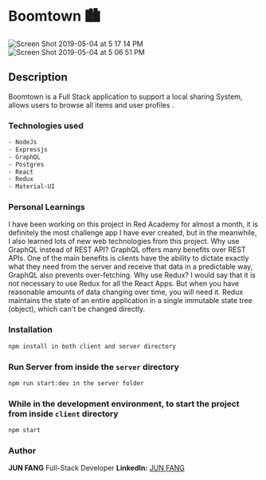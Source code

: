 # Boomtown 🏙

![Screen Shot 2019-05-04 at 5 17 14 PM](https://user-images.githubusercontent.com/30378034/57186245-7e034400-6e90-11e9-88e8-f5cc74b0bd99.png)
![Screen Shot 2019-05-04 at 5 06 51 PM](https://user-images.githubusercontent.com/30378034/57186183-329c6600-6e8f-11e9-9d9a-b5d28d896503.png)

## Description

Boomtown is a Full Stack application to support a local sharing System, allows users to browse all items and user profiles .

### Technologies used

```bash
- NodeJs
- Expressjs
- GraphQL
- Postgres
- React
- Redux
- Material-UI
```

### Personal Learnings

I have been working on this project in Red Academy for almost a month, it is definitely the most challenge app I have ever created, but in the meanwhile, I also learned lots of new web technologies from this project.
Why use GraphQL instead of REST API?
GraphQL offers many benefits over REST APIs. One of the main benefits is clients have the ability to dictate exactly what they need from the server and receive that data in a predictable way, GraphQL also prevents over-fetching.
Why use Redux?
I would say that it is not necessary to use Redux for all the React Apps. But when you have reasonable amounts of data changing over time, you will need it. Redux maintains the state of an entire application in a single immutable state tree (object), which can't be changed directly.

### Installation

```bash
npm install in both client and server directory
```

### Run Server from inside the `server` directory

```bash
npm run start:dev in the server folder
```

### While in the development environment, to start the project from inside `client` directory

```bash
npm start
```

### Author

**JUN FANG** Full-Stack Developer
**LinkedIn:** [JUN FANG](https://www.linkedin.com/in/jun-fang-945397167/)
